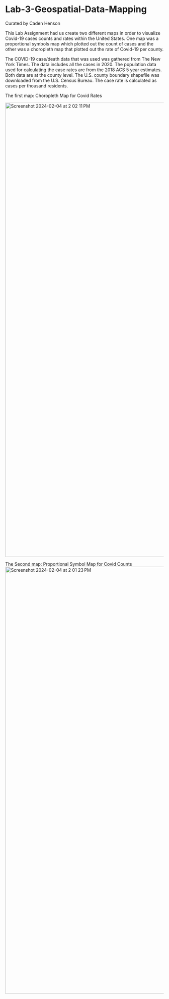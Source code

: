 # Lab-3-Geospatial-Data-Mapping
Curated by Caden Henson

This Lab Assignment had us create two different maps in order to visualize Covid-19 cases counts and rates within the United States. One map was a proportional symbols map which plotted out the count of cases and the other was a choropleth map that plotted out the rate of Covid-19 per county. 

The COVID-19 case/death data that was used was gathered from The New York Times. The data includes all the cases in 2020. The population data used for calculating the case rates are from the 2018 ACS 5 year estimates. Both data are at the county level. The U.S. county boundary shapefile was downloaded from the U.S. Census Bureau. The case rate is calculated as cases per thousand residents. 

The first map: Choropleth Map for Covid Rates

<img width="1439" alt="Screenshot 2024-02-04 at 2 02 11 PM" src="https://github.com/CadenTY/Lab-3---Geospatial-Data-Mapping/assets/97286724/2b324090-c337-42ec-8cc5-b51bd17ab133">

The Second map: Proportional Symbol Map for Covid Counts
<img width="1353" alt="Screenshot 2024-02-04 at 2 01 23 PM" src="https://github.com/CadenTY/Lab-3---Geospatial-Data-Mapping/assets/97286724/c184a594-d643-4cf8-9a64-181eef623b58">



